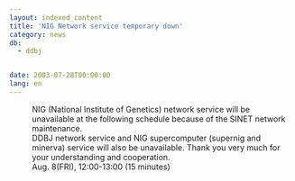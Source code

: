 ```yaml
---
layout: indexed_content
title: 'NIG Network service temporary down'
category: news
db:
  - ddbj


date: 2003-07-28T00:00:00
lang: en
---
```


<dd>NIG (National Institute of Genetics) network service will be unavailable at the following schedule because of the SINET network maintenance.<br>
<dd>DDBJ network service and NIG supercomputer (supernig and minerva) service will also be unavailable. Thank you very much for your understanding and cooperation.<br>
<dd>Aug. 8(FRI), 12:00-13:00 (15 minutes)</dd>
</dd>
</dd>
